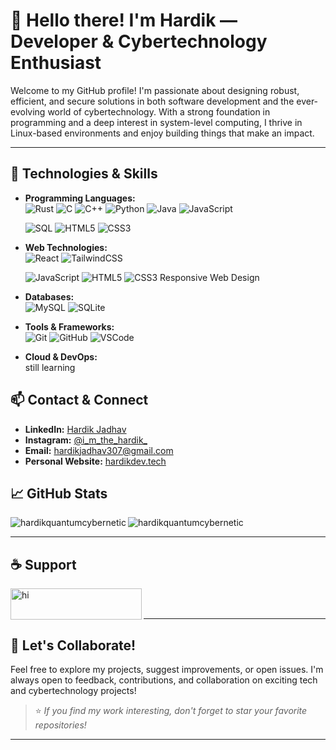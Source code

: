 # 👋 Hello there! I'm Hardik — Developer & Cybertechnology Enthusiast

Welcome to my GitHub profile! I'm passionate about designing robust, efficient, and secure solutions in both software development and the ever-evolving world of cybertechnology. With a strong foundation in programming and a deep interest in system-level computing, I thrive in Linux-based environments and enjoy building things that make an impact.

--- 

## 🚀 Technologies & Skills

- **Programming Languages:**  
  ![Rust](https://img.shields.io/badge/Rust-000000?style=for-the-badge&logo=rust&logoColor=white)
  ![C](https://img.shields.io/badge/C-A8B9CC?style=for-the-badge&logo=c&logoColor=white)
  ![C++](https://img.shields.io/badge/C++-00599C?style=for-the-badge&logo=c%2B%2B&logoColor=white)
  ![Python](https://img.shields.io/badge/Python-3776AB?style=for-the-badge&logo=python&logoColor=white)
  ![Java](https://img.shields.io/badge/Java-007396?style=for-the-badge&logo=java&logoColor=white)
  ![JavaScript](https://img.shields.io/badge/JavaScript-F7DF1E?style=for-the-badge&logo=javascript&logoColor=black)

  ![SQL](https://img.shields.io/badge/SQL-4479A1?style=for-the-badge&logo=postgresql&logoColor=white)
  ![HTML5](https://img.shields.io/badge/HTML5-E34F26?style=for-the-badge&logo=html5&logoColor=white)
  ![CSS3](https://img.shields.io/badge/CSS3-1572B6?style=for-the-badge&logo=css3&logoColor=white)

- **Web Technologies:**  
  ![React](https://img.shields.io/badge/React-20232A?style=for-the-badge&logo=react&logoColor=61DAFB)
  ![TailwindCSS](https://img.shields.io/badge/TailwindCSS-38B2AC?style=for-the-badge&logo=tailwind-css&logoColor=white)
 
  ![JavaScript](https://img.shields.io/badge/JavaScript-F7DF1E?style=for-the-badge&logo=javascript&logoColor=black)
  ![HTML5](https://img.shields.io/badge/HTML5-E34F26?style=for-the-badge&logo=html5&logoColor=white)
  ![CSS3](https://img.shields.io/badge/CSS3-1572B6?style=for-the-badge&logo=css3&logoColor=white)
  Responsive Web Design

- **Databases:**  
  ![MySQL](https://img.shields.io/badge/MySQL-4479A1?style=for-the-badge&logo=mysql&logoColor=white)
  ![SQLite](https://img.shields.io/badge/SQLite-003B57?style=for-the-badge&logo=sqlite&logoColor=white)

- **Tools & Frameworks:**  
  ![Git](https://img.shields.io/badge/Git-F05032?style=for-the-badge&logo=git&logoColor=white)
  ![GitHub](https://img.shields.io/badge/GitHub-181717?style=for-the-badge&logo=github&logoColor=white)
  ![VSCode](https://img.shields.io/badge/VS%20Code-007ACC?style=for-the-badge&logo=visual-studio-code&logoColor=white)
  
 - **Cloud & DevOps:**  
still learning


## 📫 Contact & Connect

- **LinkedIn:** [Hardik Jadhav](https://www.linkedin.com/in/hardik-jadhav-500b48301?utm_source=share&utm_campaign=share_via&utm_content=profile&utm_medium=android_app)
- **Instagram:** [@i_m_the_hardik_](https://www.instagram.com/i_m_the_hardik_/?igsh=MTcyczZhMnlmMGlkeA%3D%3D&utm_source=ig_contact_invite#)
- **Email:** hardikjadhav307@gmail.com
- **Personal Website:** [hardikdev.tech](https://hardikdev.tech)

  
## 📈 GitHub Stats

<p>
  <img align="left" src="https://github-readme-stats.vercel.app/api/top-langs?username=hardikquantumcybernetic&show_icons=true&locale=en&layout=compact" alt="hardikquantumcybernetic" />
</p>

<p>
  <img align="center" src="https://github-readme-stats.vercel.app/api?username=hardikquantumcybernetic&show_icons=true&locale=en" alt="hardikquantumcybernetic" />
</p>

---

## ☕ Support

<p>
  <a href="https://www.buymeacoffee.com/hi"> <img align="left" src="https://cdn.buymeacoffee.com/buttons/v2/default-yellow.png" height="50" width="210" alt="hi" /></a>
</p>
<br><br>


---

## 🚀 Let's Collaborate!

Feel free to explore my projects, suggest improvements, or open issues. I'm always open to feedback, contributions, and collaboration on exciting tech and cybertechnology projects!

> ⭐️ _If you find my work interesting, don't forget to star your favorite repositories!_

---

